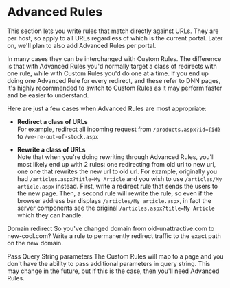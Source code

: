 # Advanced Rules

This section lets you write rules that match directly against URLs. They are per host, so apply to all URLs regardless of which is the current portal. Later on, we'll plan to also add Advanced Rules per portal.

In many cases they can be interchanged with Custom Rules. The difference is that with Advanced Rules you'd normally target a class of redirects with one rule, while with Custom Rules you'd do one at a time. If you end up doing one Advanced Rule for every redirect, and these refer to DNN pages, it's highly recommended to switch to Custom Rules as it may perform faster and be easier to understand.

Here are just a few cases when Advanced Rules are most appropriate:
* **Redirect a class of URLs**
<br/>For example, redirect all incoming request from `/products.aspx?id={id}` to `/we-re-out-of-stock.aspx`

* **Rewrite a class of URLs**
<br />Note that when you're doing rewriting through Advanced Rules, you'll most likely end up with 2 rules: one redirecting from old url to new url, one one that rewrites the new url to old url.
For example, originally you had `/articles.aspx?title=My Article` and you wish to use `/articles/My article.aspx` instead. First, write a redirect rule that sends the users to the new page. Then, a second rule will rewrite the rule, so even if the browser address bar displays `/articles/My article.aspx`, in fact the server components see the original `/articles.aspx?title=My Article` which they can handle.

Domain redirect
So you've changed domain from old-unattractive.com to new-cool.com? Write a rule to permanently redirect traffic to the exact path on the new domain.

Pass Query String parameters
The Custom Rules will map to a page and you don't have the ability to pass additional parameters in query string. This may change in the future, but if this is the case, then you'll need Advanced Rules.
